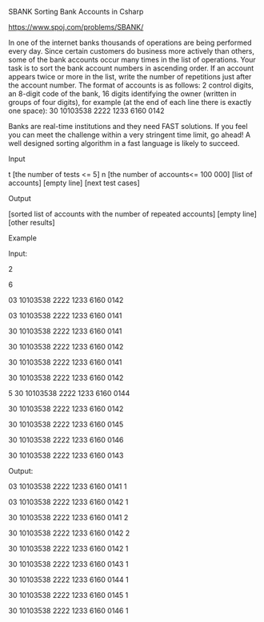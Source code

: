SBANK Sorting Bank Accounts in Csharp

https://www.spoj.com/problems/SBANK/

In one of the internet banks thousands of operations are being performed every day. Since certain customers do business more actively than others, some of the bank accounts occur many times in the list of operations. Your task is to sort the bank account numbers in ascending order. If an account appears twice or more in the list, write the number of repetitions just after the account number. The format of accounts is as follows: 2 control digits, an 8-digit code of the bank, 16 digits identifying the owner (written in groups of four digits), for example (at the end of each line there is exactly one space): 30 10103538 2222 1233 6160 0142

Banks are real-time institutions and they need FAST solutions. If you feel you can meet the challenge within a very stringent time limit, go ahead! A well designed sorting algorithm in a fast language is likely to succeed.

Input

t [the number of tests <= 5] n [the number of accounts<= 100 000] [list of accounts] [empty line] [next test cases]

Output

[sorted list of accounts with the number of repeated accounts] [empty line] [other results]

Example

Input:

2

6

03 10103538 2222 1233 6160 0142

03 10103538 2222 1233 6160 0141

30 10103538 2222 1233 6160 0141

30 10103538 2222 1233 6160 0142

30 10103538 2222 1233 6160 0141

30 10103538 2222 1233 6160 0142

5
30 10103538 2222 1233 6160 0144

30 10103538 2222 1233 6160 0142

30 10103538 2222 1233 6160 0145

30 10103538 2222 1233 6160 0146

30 10103538 2222 1233 6160 0143

Output:

03 10103538 2222 1233 6160 0141 1

03 10103538 2222 1233 6160 0142 1

30 10103538 2222 1233 6160 0141 2

30 10103538 2222 1233 6160 0142 2

30 10103538 2222 1233 6160 0142 1

30 10103538 2222 1233 6160 0143 1

30 10103538 2222 1233 6160 0144 1

30 10103538 2222 1233 6160 0145 1

30 10103538 2222 1233 6160 0146 1
